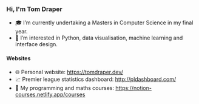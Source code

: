 ### Hi, I'm Tom Draper
- 🎓 I’m currently undertaking a Masters in Computer Science in my final year.
- 👀 I’m interested in Python, data visualisation, machine learning and interface design.
#### Websites
- 🌐 Personal website: https://tomdraper.dev/
- 📈 Premier league statistics dashboard: http://pldashboard.com/
- 📖 My programming and maths courses: https://notion-courses.netlify.app/courses


<!---
Tom-Draper/Tom-Draper is a ✨ special ✨ repository because its `README.md` (this file) appears on your GitHub profile.
You can click the Preview link to take a look at your changes.
--->
